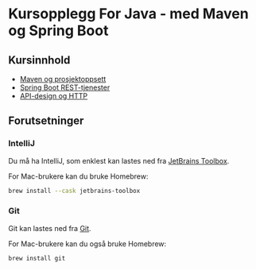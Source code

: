 # Kursopplegg For Java - med Maven og Spring Boot

## Kursinnhold

- [Maven og prosjektoppsett](maven.md)
- [Spring Boot REST-tjenester](spring-boot.md)
- [API-design og HTTP](api.md)
 
## Forutsetninger
### IntelliJ

Du må ha IntelliJ, som enklest kan lastes ned fra [JetBrains Toolbox](https://www.jetbrains.com/toolbox-app/).

For Mac-brukere kan du bruke Homebrew:

```bash
brew install --cask jetbrains-toolbox
```

### Git
Git kan lastes ned fra [Git](https://git-scm.com).

For Mac-brukere kan du også bruke Homebrew:
```bash
brew install git
```